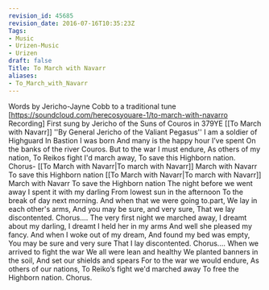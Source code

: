 ```yaml
---
revision_id: 45685
revision_date: 2016-07-16T10:35:23Z
Tags:
- Music
- Urizen-Music
- Urizen
draft: false
Title: To March with Navarr
aliases:
- To_March_with_Navarr
---
```

Words by Jericho-Jayne Cobb to a traditional tune  [https://soundcloud.com/herecosyouare-1/to-march-with-navarro Recording] 
First sung by Jericho of the Suns of Couros in 379YE
[[To March with Navarr]]
''By General Jericho of the Valiant Pegasus''
I am a soldier of Highguard
In Bastion I was born
And many is the happy hour I’ve spent
On the banks of the river Couros.
But to the war I must endure,
As others of my nation,
To Reikos fight I'd march away,
To save this Highborn nation.
Chorus- 
[[To March with Navarr|To march with Navarr]]
March with Navarr
To save this Highborn nation
[[To March with Navarr|To march with Navarr]]
March with Navarr
To save the  Highborn nation
The night before we went away
I spent it with my darling
From lowest sun in the afternoon
To the break of day next morning.
And when that we were going to.part,
We lay in each other's arms,
And you may be sure, and very sure,
That we lay discontented.
Chorus....
The very first night we marched away,
I dreamt about my darling,
I dreamt I held her in my arms
And well she pleased my fancy.
And when I woke out of my dream,
And found my bed was empty,
You may be sure and very sure
That I lay discontented.
Chorus....
When we arrived to fight the war
We all were lean and healthy
We planted banners in the soil,
And set our shields and spears
For to the war we would endure,
As others of our nations,
To Reiko’s fight we'd marched away
To free the Highborn nation.
Chorus.
